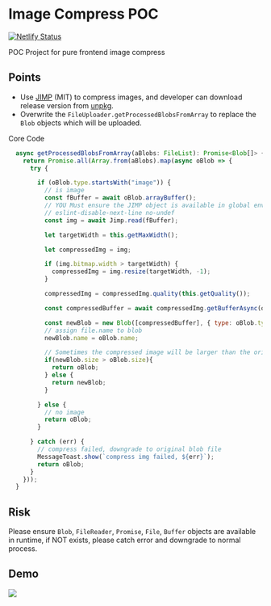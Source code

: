# Image Compress POC

[![Netlify Status](https://api.netlify.com/api/v1/badges/f007d90f-49c9-4cf8-8ccb-ec83533c4eaf/deploy-status)](https://img-compress.demo.netlify.fornever.org)

POC Project for pure frontend image compress

## Points

* Use [JIMP](https://github.com/oliver-moran/jimp) (MIT) to compress images, and developer can download release version from [unpkg](https://unpkg.com/jimp@0.8.5/browser/lib/jimp.min.js).
* Overwrite the `FileUploader.getProcessedBlobsFromArray` to replace the `Blob` objects which will be uploaded.

Core Code

```javascript
  async getProcessedBlobsFromArray(aBlobs: FileList): Promise<Blob[]> {
    return Promise.all(Array.from(aBlobs).map(async oBlob => {
      try {

        if (oBlob.type.startsWith("image")) {
          // is image
          const fBuffer = await oBlob.arrayBuffer();
          // YOU Must ensure the JIMP object is available in global env.
          // eslint-disable-next-line no-undef
          const img = await Jimp.read(fBuffer);

          let targetWidth = this.getMaxWidth();

          let compressedImg = img;

          if (img.bitmap.width > targetWidth) {
            compressedImg = img.resize(targetWidth, -1);
          }

          compressedImg = compressedImg.quality(this.getQuality());

          const compressedBuffer = await compressedImg.getBufferAsync(oBlob.type);

          const newBlob = new Blob([compressedBuffer], { type: oBlob.type });
          // assign file.name to blob
          newBlob.name = oBlob.name;

          // Sometimes the compressed image will be larger than the original size
          if(newBlob.size > oBlob.size){
            return oBlob;
          } else {
            return newBlob;
          }

        } else {
          // no image
          return oBlob;
        }

      } catch (err) {
        // compress failed, downgrade to original blob file
        MessageToast.show(`compress img failed, ${err}`);
        return oBlob;
      }
    }));
  }
```

## Risk

Please ensure `Blob`, `FileReader`, `Promise`, `File`, `Buffer` objects are available in runtime, if NOT exists, please catch error and downgrade to normal process.

## Demo

[![](https://res.cloudinary.com/digf90pwi/image/upload/v1573539377/2019-11-12_14-15-55_ggmfdh.png)](https://img-compress.demo.netlify.fornever.org)

